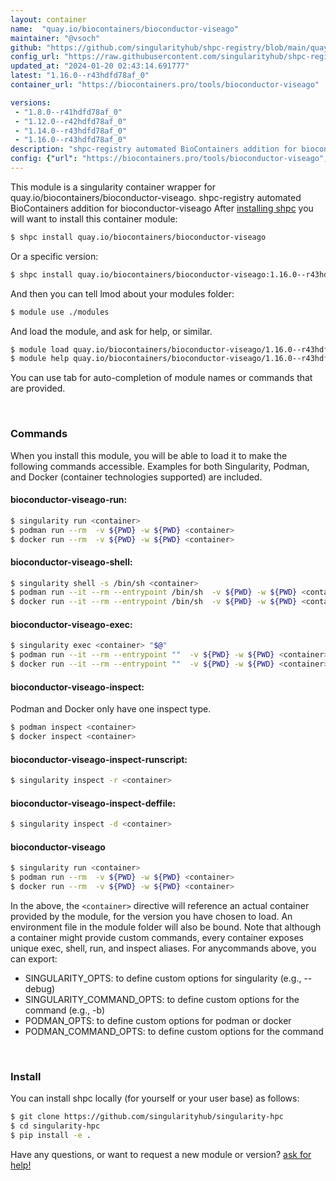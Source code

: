 ```yaml
---
layout: container
name:  "quay.io/biocontainers/bioconductor-viseago"
maintainer: "@vsoch"
github: "https://github.com/singularityhub/shpc-registry/blob/main/quay.io/biocontainers/bioconductor-viseago/container.yaml"
config_url: "https://raw.githubusercontent.com/singularityhub/shpc-registry/main/quay.io/biocontainers/bioconductor-viseago/container.yaml"
updated_at: "2024-01-20 02:43:14.691777"
latest: "1.16.0--r43hdfd78af_0"
container_url: "https://biocontainers.pro/tools/bioconductor-viseago"

versions:
 - "1.8.0--r41hdfd78af_0"
 - "1.12.0--r42hdfd78af_0"
 - "1.14.0--r43hdfd78af_0"
 - "1.16.0--r43hdfd78af_0"
description: "shpc-registry automated BioContainers addition for bioconductor-viseago"
config: {"url": "https://biocontainers.pro/tools/bioconductor-viseago", "maintainer": "@vsoch", "description": "shpc-registry automated BioContainers addition for bioconductor-viseago", "latest": {"1.16.0--r43hdfd78af_0": "sha256:61e2dd165de4e72d1b1bb09756f8518db51bbf5176afc58b1764cca8f12a5f82"}, "tags": {"1.8.0--r41hdfd78af_0": "sha256:d2271654e4ba6083718a806ff2bc7b02ffb84aaaed8dd3bafd763af07473ac72", "1.12.0--r42hdfd78af_0": "sha256:5efcf8bc25040516a084b330500ec0056478439e2bc83173f02b2b493655fab0", "1.14.0--r43hdfd78af_0": "sha256:02aa43e778523ce75cb68ea60b757ae17bd556d7e72ae8925b1d70f9ce3468ec", "1.16.0--r43hdfd78af_0": "sha256:61e2dd165de4e72d1b1bb09756f8518db51bbf5176afc58b1764cca8f12a5f82"}, "docker": "quay.io/biocontainers/bioconductor-viseago"}
---
```


This module is a singularity container wrapper for quay.io/biocontainers/bioconductor-viseago.
shpc-registry automated BioContainers addition for bioconductor-viseago
After [installing shpc](#install) you will want to install this container module:


```bash
$ shpc install quay.io/biocontainers/bioconductor-viseago
```

Or a specific version:

```bash
$ shpc install quay.io/biocontainers/bioconductor-viseago:1.16.0--r43hdfd78af_0
```

And then you can tell lmod about your modules folder:

```bash
$ module use ./modules
```

And load the module, and ask for help, or similar.

```bash
$ module load quay.io/biocontainers/bioconductor-viseago/1.16.0--r43hdfd78af_0
$ module help quay.io/biocontainers/bioconductor-viseago/1.16.0--r43hdfd78af_0
```

You can use tab for auto-completion of module names or commands that are provided.

<br>

### Commands

When you install this module, you will be able to load it to make the following commands accessible.
Examples for both Singularity, Podman, and Docker (container technologies supported) are included.

#### bioconductor-viseago-run:

```bash
$ singularity run <container>
$ podman run --rm  -v ${PWD} -w ${PWD} <container>
$ docker run --rm  -v ${PWD} -w ${PWD} <container>
```

#### bioconductor-viseago-shell:

```bash
$ singularity shell -s /bin/sh <container>
$ podman run --it --rm --entrypoint /bin/sh  -v ${PWD} -w ${PWD} <container>
$ docker run --it --rm --entrypoint /bin/sh  -v ${PWD} -w ${PWD} <container>
```

#### bioconductor-viseago-exec:

```bash
$ singularity exec <container> "$@"
$ podman run --it --rm --entrypoint ""  -v ${PWD} -w ${PWD} <container> "$@"
$ docker run --it --rm --entrypoint ""  -v ${PWD} -w ${PWD} <container> "$@"
```

#### bioconductor-viseago-inspect:

Podman and Docker only have one inspect type.

```bash
$ podman inspect <container>
$ docker inspect <container>
```

#### bioconductor-viseago-inspect-runscript:

```bash
$ singularity inspect -r <container>
```

#### bioconductor-viseago-inspect-deffile:

```bash
$ singularity inspect -d <container>
```



#### bioconductor-viseago

```bash
$ singularity run <container>
$ podman run --rm  -v ${PWD} -w ${PWD} <container>
$ docker run --rm  -v ${PWD} -w ${PWD} <container>
```


In the above, the `<container>` directive will reference an actual container provided
by the module, for the version you have chosen to load. An environment file in the
module folder will also be bound. Note that although a container
might provide custom commands, every container exposes unique exec, shell, run, and
inspect aliases. For anycommands above, you can export:

 - SINGULARITY_OPTS: to define custom options for singularity (e.g., --debug)
 - SINGULARITY_COMMAND_OPTS: to define custom options for the command (e.g., -b)
 - PODMAN_OPTS: to define custom options for podman or docker
 - PODMAN_COMMAND_OPTS: to define custom options for the command

<br>

### Install

You can install shpc locally (for yourself or your user base) as follows:

```bash
$ git clone https://github.com/singularityhub/singularity-hpc
$ cd singularity-hpc
$ pip install -e .
```

Have any questions, or want to request a new module or version? [ask for help!](https://github.com/singularityhub/singularity-hpc/issues)